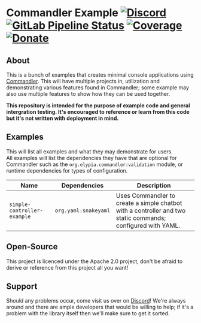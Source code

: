 # Commandler Example [![Discord][discord-members]][discord] [![GitLab Pipeline Status][gitlab-build]][gitlab] [![Coverage][gitlab-coverage]][gitlab] [![Donate][donate-shield]][elypia-donate]

## About
This is a bunch of examples that creates minimal console applications using 
[Commandler][commandler]. This will have multiple projects in, utilization and
demonstrating various features found in Commandler; some example may also use multiple features to
show how they can be used together.

**This repository is intended for the purpose of example code and general intergration testing. 
It's encouraged to reference or learn from this code but it's not written with deployment in mind.**

## Examples
This will list all examples and what they may demonstrate for users.  
All examples will list the dependencies they have that are optional for Commandler
such as the `org.elypia.commandler:validation` module, or runtime dependencies 
for types of configuration.

| Name | Dependencies | Description |
|------|--------------|-------------|
| `simple-controller-example` | `org.yaml:snakeyaml` | Uses Commandler to create a simple chatbot with a controller and two static commands; configured with YAML.

## Open-Source
This project is licenced under the Apache 2.0 project, don't be afraid to derive or reference
from this project all you want!

## Support
Should any problems occur, come visit us over on [Discord][discord]! We're always around and
there are ample developers that would be willing to help; if it's a problem with the library
itself then we'll make sure to get it sorted.

[discord]: https://discord.gg/hprGMaM "Discord Invite"
[discord-members]: https://discordapp.com/api/guilds/184657525990359041/widget.png "Discord Shield"
[gitlab]: https://gitlab.com/Elypia/commandler-examples/commits/master "Repository on GitLab"
[gitlab-build]: https://gitlab.com/Elypia/commandler-examples/badges/master/pipeline.svg "GitLab Build Shield"
[gitlab-coverage]: https://gitlab.com/Elypia/commandler-examples/badges/master/coverage.svg "GitLab Coverage Shield"
[donate-shield]: https://img.shields.io/badge/Elypia-Donate-blueviolet "Donate Shield"
[elypia-donate]: https://elypia.org/donate "Donate to Elypia"
[commandler]: https://gitlab.com/Elypia/commandler "Commandler on GitLab"
